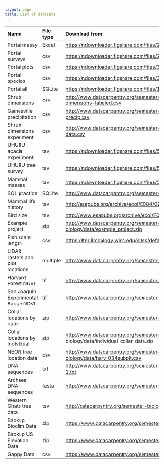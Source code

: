 ```yaml
---
layout: page
title: List of datasets
---
```


| Name | File type | Download from |
|:--------|:-------|:--------|
| Portal messy | Excel | <https://ndownloader.figshare.com/files/2252083> |
| Portal surveys | csv | <https://ndownloader.figshare.com/files/2292172> |
| Portal plots | csv | <https://ndownloader.figshare.com/files/3299474> |
| Portal species | csv | <https://ndownloader.figshare.com/files/3299483> |
| Portal all | SQLite | <https://ndownloader.figshare.com/files/11188550> |
| Shrub dimensions | csv | <http://www.datacarpentry.org/semester-biology/data/shrub-dimensions-labeled.csv> |
| Gainesville precipitation | csv | <http://www.datacarpentry.org/semester-biology/data/gainesville-precip.csv> |
| Shrub dimensions experiment | csv | <http://www.datacarpentry.org/semester-biology/data/shrub-volume-data.csv> |
| UHURU acacia experiment | tsv | <https://ndownloader.figshare.com/files/5629542> |
| UHURU tree survey | tsv | <https://ndownloader.figshare.com/files/5629536> |
| Mammal masses | tsv | <https://ndownloader.figshare.com/files/5593343> |
| SQL practice | SQLite | <http://www.datacarpentry.org/semester-biology/data/sql-practice.sqlite> |
| Mammal life history | tsv | <http://esapubs.org/archive/ecol/E084/093/Mammal_lifehistories_v2.txt> |
| Bird size | tsv | <http://www.esapubs.org/archive/ecol/E088/096/avian_ssd_jan07.txt> |
| Example project | zip | <http://www.datacarpentry.org/semester-biology/data/example_project.zip> |
| Fish scale length | csv | <https://lter.limnology.wisc.edu/sites/default/files/Gaeta_etal_CLC_data.csv> |
| LiDAR rasters and plot locations | multiple | <http://www.datacarpentry.org/semester-biology/data/neon-airborne.zip> |
| Harvard Forest NDVI | tif | <http://www.datacarpentry.org/semester-biology/data/harv-ndvi.zip> |
| San Joaquin Experimental Range NDVI | tif | <http://www.datacarpentry.org/semester-biology/data/sjer-ndvi.zip> |
| Collar locations by date| zip | <http://www.datacarpentry.org/semester-biology/data/locations.zip> |
| Collar locations by individual | zip | <http://www.datacarpentry.org/semester-biology/data/individual_collar_data.zip> |
| NEON tree location data | csv | <http://www.datacarpentry.org/semester-biology/data/harv_034subplt.csv> |
| DNA sequences | txt | <http://www.datacarpentry.org/semester-biology/data/dna-sequences-1.txt> |
| Archaea DNA sequences | fasta | <http://www.datacarpentry.org/semester-biology/data/archaea-dna.zip> |
| Western Ghats tree data | tsv | <http://datacarpentry.org/semester-biology/data/Macroplot_data_Rev.txt> |
| Backup Bioclim Data | zip | <https://www.datacarpentry.org/semester-biology/data/wc10.zip>
| Backup US Elevation Data | zip | <https://www.datacarpentry.org/semester-biology/data/wc10.zip>
| Gappy Data | csv | <https://www.datacarpentry.org/semester-biology/data/gappy-data.csv>